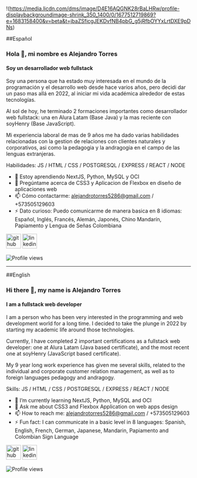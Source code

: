 !(https://media.licdn.com/dms/image/D4E16AQGNK28rBaLHRw/profile-displaybackgroundimage-shrink_350_1400/0/1677512719869?e=1683158400&v=beta&t=jbaZSficgJEKDvfNB4pbG_g5jRfbOYYxLrtDXE9pDNs)

##Español
### Hola 👋, mi nombre es Alejandro Torres
#### Soy un desarrollador web fullstack

Soy una persona que ha estado muy interesada en el mundo de la programación y el desarrollo web desde hace varios años, pero decidi dar un paso mas allá en 2022, al iniciar mi vida académica alrededor de estas tecnologías.

Al sol de hoy, he terminado 2 formaciones importantes como desarrollador web fullstack: una en Alura Latam (Base Java) y la mas reciente con soyHenry (Base JavaScript).

Mi experiencia laboral de mas de 9 años me ha dado varias habilidades relacionadas con la gestion de relaciones con clientes naturales y corporativos, asi como la pedagogia y la andragogia en el campo de las lenguas extranjeras.

Habilidades: JS / HTML / CSS / POSTGRESQL / EXPRESS / REACT / NODE

- 🌱 Estoy aprendiendo NextJS, Python, MySQL y OCI 
- 💬 Pregúntame acerca de CSS3 y Aplicacion de Flexbox en diseño de aplicaciones web 
- 📫 Cómo contactarme: alejandrotorres5286@gmail.com / +573505129603 
- ⚡ Dato curioso: Puedo comunicarme de manera basica en 8 idiomas: Español, Inglés, Francés, Alemán, Japonés, Chino Mandarín, Papiamento y Lengua de Señas Colombiana 


[<img src='https://cdn.jsdelivr.net/npm/simple-icons@3.0.1/icons/github.svg' alt='github' height='40'>](https://github.com/https://github.com/jalejotorresm)  [<img src='https://cdn.jsdelivr.net/npm/simple-icons@3.0.1/icons/linkedin.svg' alt='linkedin' height='40'>](https://www.linkedin.com/in/https://www.linkedin.com/in/jalejotorresm5286/) 

![Profile views](https://gpvc.arturio.dev/https://github.com/jalejotorresm)

***

##English
### Hi there 👋, my name is Alejandro Torres
#### I am a fullstack web developer
I am a person who has been very interested in the programming and web development world for a long time. I decided to take the plunge in 2022 by starting my academic life around those technologies.

Currently, I have completed 2 important certifications as a fullstack web developer: one at Alura Latam (Java based certificate), and the most recent one at soyHenry (JavaScript based certificate).

My 9 year long work experience has given me several skills, related to the individual and corporate customer relation management, as well as to foreign languages pedagogy and andragogy.

Skills: JS / HTML / CSS / POSTGRESQL / EXPRESS / REACT / NODE

- 🌱 I’m currently learning NextJS, Python, MySQL and OCI 
- 💬 Ask me about CSS3 and Flexbox Application on web apps design 
- 📫 How to reach me: alejandrotorres5286@gmail.com / +573505129603 
- ⚡ Fun fact: I can communicate in a basic level in 8 languages: Spanish, English, French, German, Japanese, Mandarin, Papiamento and Colombian Sign Language 


[<img src='https://cdn.jsdelivr.net/npm/simple-icons@3.0.1/icons/github.svg' alt='github' height='40'>](https://github.com/https://github.com/jalejotorresm)  [<img src='https://cdn.jsdelivr.net/npm/simple-icons@3.0.1/icons/linkedin.svg' alt='linkedin' height='40'>](https://www.linkedin.com/in/https://www.linkedin.com/in/jalejotorresm5286/)  

![Profile views](https://gpvc.arturio.dev/https://github.com/jalejotorresm)  
